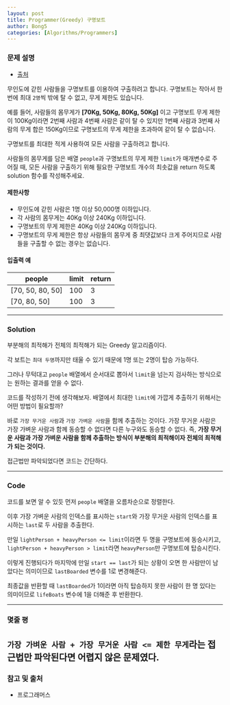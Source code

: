 ```yaml
---
layout: post
title: Programmer(Greedy) 구명보트
author: Bong5
categories: [Algorithms/Programmers]
---
```


### 문제 설명

- [출처](https://programmers.co.kr/learn/courses/30/lessons/42885)

무인도에 갇힌 사람들을 구명보트를 이용하여 구출하려고 합니다. 구명보트는 작아서 한 번에 최대 `2명`씩 밖에 탈 수 없고, 무게 제한도 있습니다.

예를 들어, 사람들의 몸무게가 **[70Kg, 50Kg, 80Kg, 50Kg]** 이고 구명보트 무게 제한이 100Kg이라면 2번째 사람과 4번째 사람은 같이 탈 수 있지만 1번째 사람과 3번째 사람의 무게 합은 150Kg이므로 구명보트의 무게 제한을 초과하여 같이 탈 수 없습니다.

구명보트를 최대한 적게 사용하여 모든 사람을 구출하려고 합니다.

사람들의 몸무게를 담은 배열 `people`과 구명보트의 무게 제한 `limit`가 매개변수로 주어질 때, 모든 사람을 구출하기 위해 필요한 구명보트 개수의 최솟값을 return 하도록 solution 함수를 작성해주세요.

#### 제한사항

- 무인도에 갇힌 사람은 1명 이상 50,000명 이하입니다.
- 각 사람의 몸무게는 40Kg 이상 240Kg 이하입니다.
- 구명보트의 무게 제한은 40Kg 이상 240Kg 이하입니다.
- 구명보트의 무게 제한은 항상 사람들의 몸무게 중 최댓값보다 크게 주어지므로 사람들을 구출할 수 없는 경우는 없습니다.


#### 입출력 예

| people | limit | return |
|---|---|---|
| [70, 50, 80, 50] | 100 | 3 |
| [70, 80, 50] | 100 | 3 |


---

### Solution

부분해의 최적해가 전체의 최적해가 되는 Greedy 알고리즘이다.

각 보트는 `최대 두명`까지만 태울 수 있기 때문에 1명 또는 2명이 탑승 가능하다.

그러나 무턱대고 `people` 배열에서 순서대로 뽑아서 `limit`을 넘는지 검사하는 방식으로는 원하는 결과를 얻을 수 없다.

코드를 작성하기 전에 생각해보자. 배열에서 최대한 `limit`에 가깝게 추출하기 위해서는 어떤 방법이 필요할까?

바로 `가장 무거운 사람`과 `가장 가벼운 사람`을 함께 추출하는 것이다. 가장 무거운 사람은 가장 가벼운 사람과 함께 동승할 수 없다면 다른 누구와도 동승할 수 없다. 즉, **가장 무거운 사람과 가장 가벼운 사람을 함께 추출하는 방식이 부분해의 최적해이자 전체의 최적해가 되는 것이다.**

접근법만 파악되었다면 코드는 간단하다.

---

### Code

<script src="https://gist.github.com/BongHoLee/cde624dab22c452dcbdc1d70d86ba68f.js"></script>

코드를 보면 알 수 있듯 먼저 `people` 배열을 오름차순으로 정렬한다.

이후 가장 가벼운 사람의 인덱스를 표시하는 `start`와 가장 무거운 사람의 인덱스를 표시하는 `last`로 두 사람을 추출한다.

만일 `lightPerson + heavyPerson <= limit`이라면 두 명을 구명보트에 동승시키고, `lightPerson + heavyPerson > limit`라면 `heavyPerson`만 구명보트에 탑승시킨다.

이렇게 진행되다가 마지막에 만일 `start == last`가 되는 상황이 오면 한 사람만이 남았다는 의미이므로 `lastBoarded` 변수를 1로 변경해준다.

최종값을 반환할 때 `lastBoarded`가 1이라면 아직 탑승하지 못한 사람이 한 명 있다는 의미이므로 `lifeBoats` 변수에 1을 더해준 후 반환한다.

---

### 몇줄 평

`가장 가벼운 사람 + 가장 무거운 사람 <= 제한 무게`라는 접근법만 파악된다면 어렵지 않은 문제였다.
---



### 참고 및 출처

- 프로그래머스
